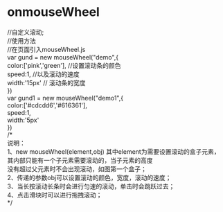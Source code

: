 # onmouseWheel
//自定义滚动;<br>
//使用方法<br>
//在页面引入mouseWheel.js<br>
var gund = new mouseWheel("demo",{<br>
  color:['pink','green'], //设置滚动条的颜色<br>
  speed:1,                //以及滚动的速度<br>
  width:'15px'           // 滚动条的宽度<br>
})<br>
var gund1 = new mouseWheel("demo1",{<br>
  color:['#cdcdd6','#616361'],<br>
  speed:1,<br>
  width:'5px'<br>
})<br>
/*<br>
   说明：<br>
   1、new mouseWheel(element,obj) 其中element为需要设置滚动的盒子元素，其内部只能有一个子元素需要滚动的，当子元素的高度<br>
   没有超过父元素时不会出现滚动，如图第一个盒子；<br>
   2、传递的参数obj可以设置滚动的颜色，宽度，滚动的速度；<br>
   3、当长按滚动长条时会进行匀速的滚动，单击时会跳跃过去；<br>
   4、点击滑块时可以进行拖拽滚动；<br>
*/
